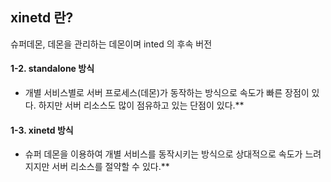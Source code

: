 ## xinetd 란?

슈퍼데몬, 데몬을 관리하는 데몬이며 inted 의 후속 버전

#### **1-2. standalone 방식**

- 개별 서비스별로 서버 프로세스(데몬)가 동작하는 방식으로 속도가 빠른 장점이 있다. 하지만 서버 리소스도 많이 점유하고 있는 단점이 있다.**

####  **1-3. xinetd 방식**

- 슈퍼 데몬을 이용하여 개별 서비스를 동작시키는 방식으로 상대적으로 속도가 느려지지만 서버 리소스를 절약할 수 있다.**